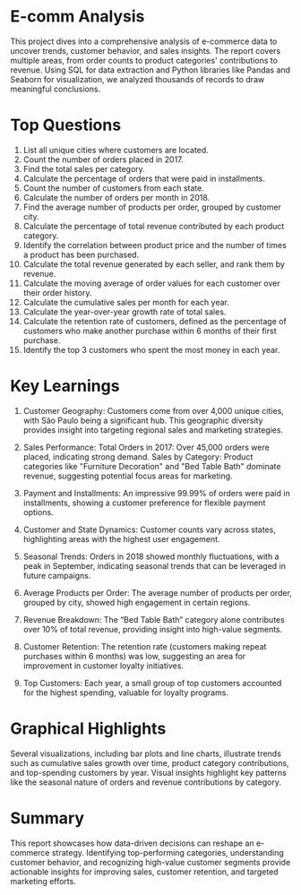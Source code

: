# E-comm Analysis
This project dives into a comprehensive analysis of e-commerce data to uncover trends, customer behavior, and sales insights. 
The report covers multiple areas, from order counts to product categories' contributions to revenue. Using SQL for data extraction 
and Python libraries like Pandas and Seaborn for visualization, we analyzed thousands of records to draw meaningful conclusions.

# Top Questions 
1. List all unique cities where customers are located.
2. Count the number of orders placed in 2017.
3. Find the total sales per category.
4. Calculate the percentage of orders that were paid in installments.
5. Count the number of customers from each state. 
6. Calculate the number of orders per month in 2018.
7. Find the average number of products per order, grouped by customer city.
8. Calculate the percentage of total revenue contributed by each product category.
9. Identify the correlation between product price and the number of times a product has been purchased.
10. Calculate the total revenue generated by each seller, and rank them by revenue.
11. Calculate the moving average of order values for each customer over their order history.
12. Calculate the cumulative sales per month for each year.
13. Calculate the year-over-year growth rate of total sales.
14. Calculate the retention rate of customers, defined as the percentage of customers who make another purchase within 6 months of their first purchase.
15. Identify the top 3 customers who spent the most money in each year.

# Key Learnings
1. Customer Geography:
Customers come from over 4,000 unique cities, with São Paulo being a significant hub. This geographic diversity provides insight into targeting 
regional sales and marketing strategies.

2. Sales Performance:
Total Orders in 2017: Over 45,000 orders were placed, indicating strong demand.
Sales by Category: Product categories like "Furniture Decoration" and "Bed Table Bath" dominate revenue, suggesting potential focus areas for marketing.

3. Payment and Installments:
An impressive 99.99% of orders were paid in installments, showing a customer preference for flexible payment options.

4. Customer and State Dynamics:
Customer counts vary across states, highlighting areas with the highest user engagement.

5. Seasonal Trends:
Orders in 2018 showed monthly fluctuations, with a peak in September, indicating seasonal trends that can be leveraged in future campaigns.

6. Average Products per Order:
The average number of products per order, grouped by city, showed high engagement in certain regions.

7. Revenue Breakdown:
The “Bed Table Bath” category alone contributes over 10% of total revenue, providing insight into high-value segments.

8. Customer Retention:
The retention rate (customers making repeat purchases within 6 months) was low, suggesting an area for improvement in customer loyalty initiatives.

9. Top Customers:
Each year, a small group of top customers accounted for the highest spending, valuable for loyalty programs.

# Graphical Highlights
Several visualizations, including bar plots and line charts, illustrate trends such as cumulative sales growth over time, 
product category contributions, and top-spending customers by year. Visual insights highlight key patterns like the seasonal 
nature of orders and revenue contributions by category.

# Summary
This report showcases how data-driven decisions can reshape an e-commerce strategy. Identifying top-performing categories, 
understanding customer behavior, and recognizing high-value customer segments provide actionable insights for improving sales, 
customer retention, and targeted marketing efforts.
